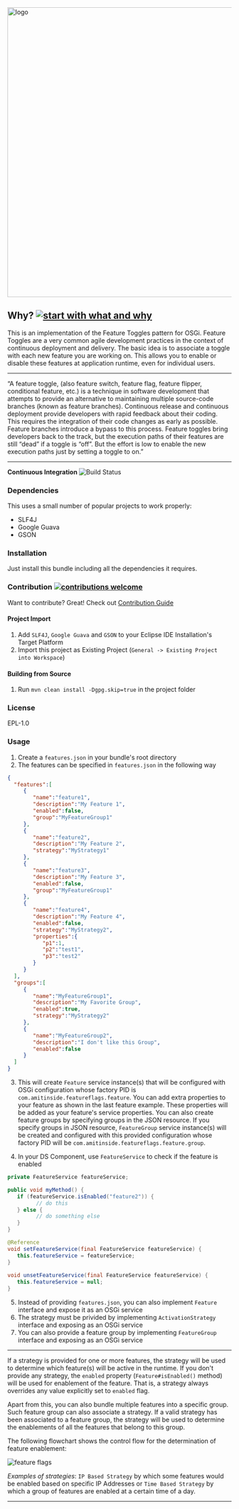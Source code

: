 <img width="652" alt="logo" src="https://user-images.githubusercontent.com/13380182/31362169-6914a210-ad57-11e7-80e6-541cd3f0d034.png"> 

## Why? [![start with what and why](https://img.shields.io/badge/start%20with-why%3F-brightgreen.svg?style=flat)](http://featureflags.io/feature-flags/)

This is an implementation of the Feature Toggles pattern for OSGi. Feature Toggles are a very common agile development practices in the context of continuous deployment and delivery. The basic idea is to associate a toggle with each new feature you are working on. This allows you to enable or disable these features at application runtime, even for individual users.

------------------------------------------------

“A feature toggle, (also feature switch, feature flag, feature flipper, conditional feature, etc.) is a technique in software development that attempts to provide an alternative to maintaining multiple source-code branches (known as feature branches).  Continuous release and continuous deployment provide developers with rapid feedback about their coding. This requires the integration of their code changes as early as possible. Feature branches introduce a bypass to this process. Feature toggles bring developers back to the track, but the execution paths of their features are still “dead” if a toggle is “off”. But the effort is low to enable the new execution paths just by setting a toggle to on.”

-------------------------------------------------

**Continuous Integration** ![Build Status](https://travis-ci.org/amitjoy/feature-flags-osgi.svg?branch=master)

### Dependencies

This uses a small number of popular projects to work properly:

* SLF4J
* Google Guava
* GSON

### Installation

Just install this bundle including all the dependencies it requires.

### Contribution [![contributions welcome](https://img.shields.io/badge/contributions-welcome-brightgreen.svg?style=flat)](https://github.com/amitjoy/feature-flags-osgi/issues)

Want to contribute? Great! Check out [Contribution Guide](https://github.com/amitjoy/feature-flags-osgi/blob/master/CONTRIBUTING.md)

#### Project Import

1. Add `SLF4J`, `Google Guava` and `GSON` to your Eclipse IDE Installation's Target Platform
2. Import this project as Existing Project (`General -> Existing Project into Workspace`)

#### Building from Source

1. Run `mvn clean install -Dgpg.skip=true` in the project folder

### License

EPL-1.0

### Usage

1. Create a `features.json` in your bundle's root directory
2. The features can be specified in `features.json` in the following way

```json
{
  "features":[
     {
        "name":"feature1",
        "description":"My Feature 1",
        "enabled":false,
        "group":"MyFeatureGroup1"
     },
     {
        "name":"feature2",
        "description":"My Feature 2",
        "strategy":"MyStrategy1"
     },
     {
        "name":"feature3",
        "description":"My Feature 3",
        "enabled":false,
        "group":"MyFeatureGroup1"
     },
     {
        "name":"feature4",
        "description":"My Feature 4",
        "enabled":false,
        "strategy":"MyStrategy2",
        "properties":{
           "p1":1,
           "p2":"test1",
           "p3":"test2"
        }
     }
  ],
  "groups":[
     {
        "name":"MyFeatureGroup1",
        "description":"My Favorite Group",
        "enabled":true,
        "strategy":"MyStrategy2"
     },
     {
        "name":"MyFeatureGroup2",
        "description":"I don't like this Group",
        "enabled":false
     }
  ]
}
```
3. This will create `Feature` service instance(s) that will be configured with OSGi configuration whose factory PID is `com.amitinside.featureflags.feature`. You can add extra properties to your feature as shown in the last feature example. These properties will be added as your feature's service properties. You can also create feature groups by specifying groups in the JSON resource. If you specify groups in JSON resource, `FeatureGroup` service instance(s) will be created and configured with this provided configuration whose factory PID will be `com.amitinside.featureflags.feature.group`.

4. In your DS Component, use `FeatureService` to check if the feature is enabled

```java
private FeatureService featureService;

public void myMethod() {
   if (featureService.isEnabled("feature2")) {
         // do this
   } else {
         // do something else
   }
}

@Reference
void setFeatureService(final FeatureService featureService) {
   this.featureService = featureService;
}
    
void unsetFeatureService(final FeatureService featureService) {
   this.featureService = null;
}
```
5. Instead of providing `features.json`, you can also implement `Feature` interface and expose it as an OSGi service
6. The strategy must be privided by implementing `ActivationStrategy` interface and exposing as an OSGi service
7. You can also provide a feature group by implementing `FeatureGroup` interface and exposing as an OSGi service

--------------------------------------------------------------

If a strategy is provided for one or more features, the strategy will be used to determine which feature(s) will be active in the runtime. If you don't provide any strategy, the `enabled` property (`Feature#isEnabled()` method) will be used for enablement of the feature. That is, a strategy always overrides any value explicitly set to `enabled` flag.

Apart from this, you can also bundle multiple features into a specific group. Such feature group can also associate a strategy. If a
valid strategy has been associated to a feature group, the strategy will be used to determine the enablements of all the features that belong to this group.

The following flowchart shows the control flow for the determination of feature enablement:

![feature flags](https://user-images.githubusercontent.com/13380182/31469700-117a9f18-aee3-11e7-8b0a-507d11f65b08.png)

*Examples of strategies*: `IP Based Strategy` by which some features would be enabled based on specific IP Addresses or `Time Based Strategy` by which a group of features are enabled at a certain time of a day.

----------------------------------------------------------------
